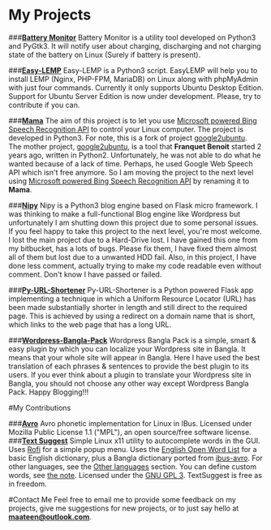 # My Projects

###**[Battery Monitor](http://lab.maateen.me/battery-monitor/)**
Battery Monitor is a utility tool developed on Python3 and PyGtk3. It will notify user about charging, discharging and not charging state of the battery on Linux (Surely if battery is present).

###**[Easy-LEMP](http://maateen.github.io/easy-lemp)**
Easy-LEMP is a Python3 script. EasyLEMP will help you to install LEMP (Nginx, PHP-FPM, MariaDB) on Linux along with phpMyAdmin with just four commands. Currently it only supports Ubuntu Desktop Edition. Support for Ubuntu Server Edition is now under development. Please, try to contribute if you can.

###**[Mama](http://lab.maateen.me/mama/)**
The aim of this project is to let you use [Microsoft powered Bing Speech Recognition API](https://www.microsoft.com/cognitive-services/en-us/speech-api) to control your Linux computer. The project is developed in Python3. For note, this is a fork of project [google2ubuntu](https://github.com/benoitfragit/google2ubuntu).  
The mother project, [google2ubuntu](https://github.com/benoitfragit/google2ubuntu), is a tool that **Franquet Benoit** started 2 years ago, written in Python2. Unfortunately, he was not able to do what he wanted because of a lack of time. Perhaps, he used Google Web Speech API which isn't free anymore. 
So I am moving the project to the next level using [Microsoft powered Bing Speech Recognition API](https://www.microsoft.com/cognitive-services/en-us/speech-api) by renaming it to **Mama**.

###**[Nipy](http://maateen.github.io/nipy)**
Nipy is a Python3 blog engine based on Flask micro framework. I was thinking to make a full-functional Blog engine like Wordpress but unfortunately I am shutting down this project due to some personal issues. If you feel happy to take this project to the next level, you're most welcome. I lost the main project due to a Hard-Drive lost. I have gained this one from my bitbucket, has a lots of bugs. Please fix them, I have fixed them almost all of them but lost due to a unwanted HDD fail. Also, in this project, I have done less comment, actually trying to make my code readable even without comment. Don't know I have passed or failed.

###**[Py-URL-Shortener](http://maateen.github.io/py-url-shortener)**
Py-URL-Shortener is a Python powered Flask app implementing a technique in which a Uniform Resource Locator (URL) has been made substantially shorter in length and still direct to the required page. This is achieved by using a redirect on a domain name that is short, which links to the web page that has a long URL.

###**[Wordpress-Bangla-Pack](http://maateen.github.io/wordpress-bangla-pack)**
Wordpress Bangla Pack is a simple, smart & easy plugin by which you can localize your Wordpress site in Bangla. It means that your whole site will appear in Bangla. Here I have used the best translation of each phrases & sentences to provide the best plugin to its users. If you ever think about a plugin to translate your Wordpress site in Bangla, you should not choose any other way except Wordpress Bangla Pack. Happy Blogging!!!

#My Contributions

###**[Avro](https://github.com/maateen/avro)**
Avro phonetic implementation for Linux in IBus. Licensed under Mozilla Public License 1.1 ("MPL"), an open source/free software license.
###**[Text Suggest](https://github.com/maateen/TextSuggestBangla)**
Simple Linux x11 utility to autocomplete words in the GUI. Uses [Rofi](https://davedavenport.github.io/rofi/) for a simple popup menu. Uses the [English Open Word List](http://dreamsteep.com/projects/the-english-open-word-list.html) for a basic English dictionary, plus a Bangla dictionary ported from [ibus-avro](https:github.com/sarim/ibus-avro). For other languages, see the [Other languages](#other-languages) section. You can define custom words, see [the note](#custom-words). Licensed under the [GNU GPL 3](https://www.gnu.org/licenses/gpl.txt). TextSuggest is free as in freedom.

#Contact Me
Feel free to email me to provide some feedback on my projects, give me suggestions for new projects, or to just say hello at **[maateen@outlook.com](mailto:maateen@outlook.com)**.
